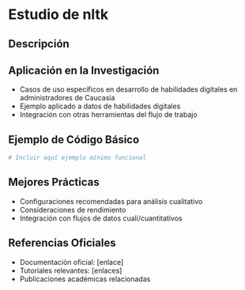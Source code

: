 # Estudio de nltk

## Descripción
<!-- Breve descripción de la librería y su propósito -->

## Aplicación en la Investigación
- Casos de uso específicos en desarrollo de habilidades digitales en administradores de Caucasia
- Ejemplo aplicado a datos de habilidades digitales
- Integración con otras herramientas del flujo de trabajo

## Ejemplo de Código Básico
```python
# Incluir aquí ejemplo mínimo funcional
```

## Mejores Prácticas
- Configuraciones recomendadas para análisis cualitativo
- Consideraciones de rendimiento
- Integración con flujos de datos cuali/cuantitativos

## Referencias Oficiales
- Documentación oficial: [enlace]
- Tutoriales relevantes: [enlaces]
- Publicaciones académicas relacionadas
